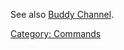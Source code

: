 See also [Buddy Channel](Buddy_Channel.md "wikilink").

[Category: Commands](Category:_Commands "wikilink")
